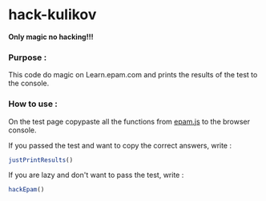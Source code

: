 # hack-kulikov
**Only magic no hacking!!!**
### Purpose : ###
This code do magic on Learn.epam.com and prints the results of the test to the console. 
### How to use : ###
On the test page copypaste all the functions from [epam.js] to the browser console.

If you passed the test and want to copy the correct answers, write :
```javascript
justPrintResults()
```
If you are lazy and don't want to pass the test, write :
```javascript
hackEpam()
```

[epam.js]:https://github.com/Cando23/hack-kulikov/blob/main/epam.js